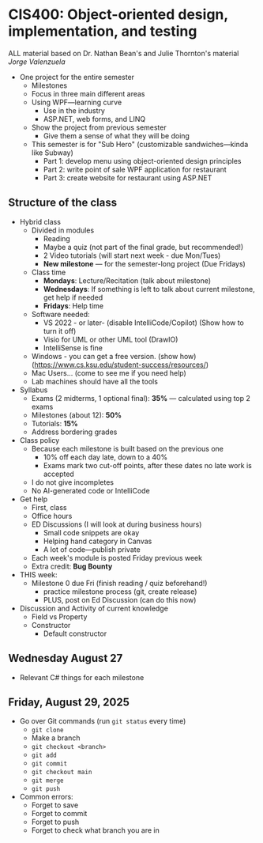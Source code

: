 # CIS400: Object-oriented design, implementation, and testing
ALL material based on Dr. Nathan Bean's and Julie Thornton's material
_Jorge Valenzuela_

- One project for the entire semester
    - Milestones
    - Focus in three main different areas
    - Using WPF—learning curve
        - Use in the industry
        - ASP.NET, web forms, and LINQ
    - Show the project from previous semester
        - Give them a sense of what they will be doing
    - This semester is for "Sub Hero" (customizable sandwiches—kinda like Subway)
        - Part 1: develop menu using object-oriented design principles
        - Part 2: write point of sale WPF application for restaurant
        - Part 3: create website for restaurant using ASP.NET

## Structure of the class

- Hybrid class
    - Divided in modules
        - Reading
        - Maybe a quiz (not part of the final grade, but recommended!)
        - 2 Video tutorials (will start next week - due Mon/Tues)
        - **New milestone** — for the semester-long project (Due Fridays)
    - Class time
        - **Mondays**: Lecture/Recitation (talk about milestone)
        - **Wednesdays**: If something is left to talk about current milestone, get help if needed
        - **Fridays**: Help time
    - Software needed:
        - VS 2022 - or later- (disable IntelliCode/Copilot) (Show how to turn it off)
        - Visio for UML or other UML tool (DrawIO)
        - IntelliSense is fine
    - Windows - you can get a free version. (show how)(https://www.cs.ksu.edu/student-success/resources/)
    - Mac Users... (come to see me if you need help)
    - Lab machines should have all the tools
- Syllabus
    - Exams (2 midterms, 1 optional final): **35%** — calculated using top 2 exams
    - Milestones (about 12): **50%**
    - Tutorials: **15%**
    - Address bordering grades
- Class policy
    - Because each milestone is built based on the previous one
        - 10% off each day late, down to a 40%
        - Exams mark two cut-off points, after these dates no late work is accepted
    - I do not give incompletes
    - No AI-generated code or IntelliCode
- Get help
    - First, class
    - Office hours
    - ED Discussions (I will look at during business hours)
        - Small code snippets are okay
        - Helping hand category in Canvas
        - A lot of code—publish private
    - Each week's module is posted Friday previous week
    - Extra credit: **Bug Bounty**
- THIS week:
    - Milestone 0 due Fri (finish reading / quiz beforehand!)
        - practice milestone process (git, create release)
        - PLUS, post on Ed Discussion (can do this now)
- Discussion and Activity of current knowledge
    - Field vs Property
    - Constructor
        - Default constructor
## Wednesday August 27
- Relevant C# things for each milestone

## Friday, August 29, 2025

- Go over Git commands (run `git status` every time)
    - `git clone`
    - Make a branch
    - `git checkout <branch>`
    - `git add`
    - `git commit`
    - `git checkout main`
    - `git merge`
    - `git push`
- Common errors:
    - Forget to save
    - Forget to commit
    - Forget to push
    - Forget to check what branch you are in
